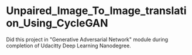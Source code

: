# Unpaired_Image_To_Image_translation_Using_CycleGAN
 Did this project in "Generative Adversarial Network" module during completion of Udacitty Deep Learning Nanodegree. 
